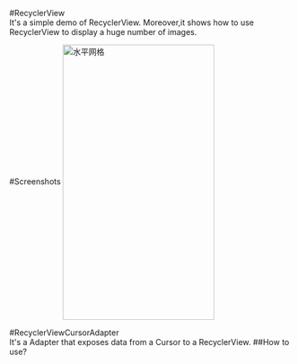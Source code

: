 #RecyclerView  
It's a simple demo of RecyclerView. Moreover,it shows how to use RecyclerView to display a huge number of images.

#Screenshots
<img src="./Screenshots/device-2016-09-28-120221.gif" width = "270" height = "490" alt="水平网格" align=center />

#RecyclerViewCursorAdapter  
It's a Adapter that exposes data from a Cursor to a RecyclerView.
##How to use?

